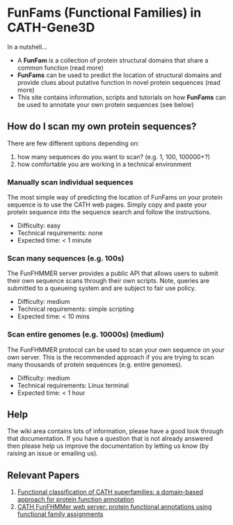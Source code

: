 # FunFams (Functional Families) in CATH-Gene3D

In a nutshell...

 * A **FunFam** is a collection of protein structural domains that share a common function (read more)
 * **FunFams** can be used to predict the location of structural domains and provide clues about putative function in novel protein sequences (read more)
 * This site contains information, scripts and tutorials on how **FunFams** can be used to annotate your own protein sequences (see below)

## How do I scan my own protein sequences?

There are few different options depending on:

 1. how many sequences do you want to scan? (e.g. 1, 100, 100000+?)
 1. how comfortable you are working in a technical environment

### Manually scan individual sequences

The most simple way of predicting the location of FunFams on your protein sequence is to use the CATH web pages. Simply copy and paste your protein sequence into the sequence search and follow the instructions.

 * Difficulty: easy
 * Technical requirements: none
 * Expected time: < 1 minute

### Scan many sequences (e.g. 100s)

The FunFHMMER server provides a public API that allows users to submit their own sequence scans
through their own scripts. Note, queries are submitted to a queueing system and are subject to fair
use policy.

 * Difficulty: medium
 * Technical requirements: simple scripting
 * Expected time: < 10 mins

### Scan entire genomes (e.g. 10000s) (medium)

The FunFHMMER protocol can be used to scan your own sequence on your own server. This is the recommended
approach if you are trying to scan many thousands of protein sequences (e.g. entire genomes).

 * Difficulty: medium
 * Technical requirements: Linux terminal
 * Expected time: < 1 hour

## Help

The wiki area contains lots of information, please have a good look through that documentation. If you have a question that is not already answered then please help us improve the documentation by letting us know (by raising an issue or emailing us).

## Relevant Papers

1. [Functional classification of CATH superfamilies: a domain-based approach for protein function annotation](https://doi.org/10.1093/bioinformatics/btv398)
2. [CATH FunFHMMer web server: protein functional annotations using functional family assignments](https://doi.org/10.1093/nar/gkv488)
